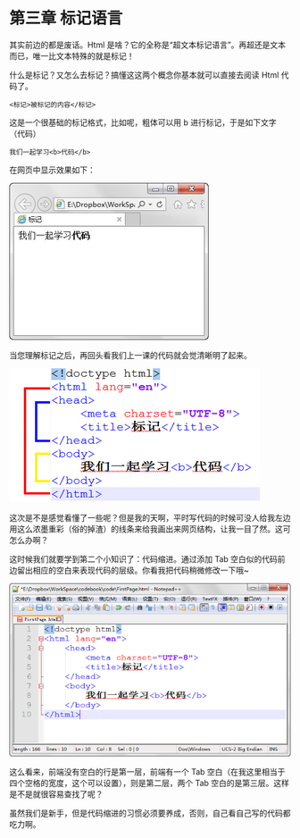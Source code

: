 第三章 标记语言
===

其实前边的都是废话。Html 是啥？它的全称是“超文本标记语言”。再超还是文本而已，唯一比文本特殊的就是标记！

什么是标记？又怎么去标记？搞懂这这两个概念你基本就可以直接去阅读 Html 代码了。

	<标记>被标记的内容</标记>

这是一个很基础的标记格式，比如呢，粗体可以用 b 进行标记，于是如下文字（代码）

	我们一起学习<b>代码</b>

在网页中显示效果如下：

![图3-1](images/3-1.png)

当您理解标记之后，再回头看我们上一课的代码就会觉清晰明了起来。

![图3-2](images/3-2.png)

这次是不是感觉看懂了一些呢？但是我的天啊，平时写代码的时候可没人给我左边用这么浓墨重彩（俗的掉渣）的线条来给我画出来网页结构，让我一目了然。这可怎么办啊？

这时候我们就要学到第二个小知识了：代码缩进。通过添加 Tab 空白似的代码前边留出相应的空白来表现代码的层级。你看我把代码稍微修改一下哦~

![图3-3](images/3-3.png)

这么看来，前端没有空白的行是第一层，前端有一个 Tab 空白（在我这里相当于四个空格的宽度，这个可以设置），则是第二层，两个 Tab 空白的是第三层。这样是不是就很容易查找了呢？

虽然我们是新手，但是代码缩进的习惯必须要养成，否则，自己看自己写的代码都吃力啊。